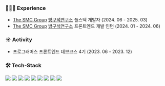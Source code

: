 ### 🧑🏻‍💻 Experience
- [The SMC Group](https://thesmc.co.kr) [방구석연구소](https://www.banggooso.com) 풀스택 개발자 (2024. 06 - 2025. 03)
- [The SMC Group](https://thesmc.co.kr) [방구석연구소](https://www.banggooso.com) 프론트엔드 개발 인턴 (2024. 01 - 2024. 06)

### ☀️ Activity
- 프로그래머스 프론트엔드 데브코스 4기 (2023. 06 - 2023. 12)

### 🛠 Tech-Stack
<div style={display: flex}>
  <img src="https://img.shields.io/badge/JavaScript-F7DF1E?style=flat-badge&logo=JavaScript&logoColor=white"/>
  <img src="https://img.shields.io/badge/Typescript-3178C6?style=flat-square&amp;logo=Typescript&amp;logoColor=white">
  <img src="https://img.shields.io/badge/React-61DAFB?style=flat-badge&logo=React&logoColor=white"/>
  <img src="https://img.shields.io/badge/Next.js-000000?style=flat-square&amp;logo=Next.js&amp;logoColor=white">
  <img src="https://img.shields.io/badge/PHP-777BB4?style=flat-badge&logo=PHP&logoColor=white"/>
  <img src="https://img.shields.io/badge/Docker-2496ED?style=flat-square&logo=Docker&logoColor=white"/>
  <img src="https://img.shields.io/badge/MySQL-4479A1?style=flat-square&amp;logo=MySQL&amp;logoColor=white">
  <img src="https://img.shields.io/badge/Tailwind CSS-06B6D4?style=flat-square&amp;logo=Tailwind CSS&amp;logoColor=white">
  <img src="https://img.shields.io/badge/Git-F05032?style=flat-square&amp;logo=git&amp;logoColor=white">
</div>
